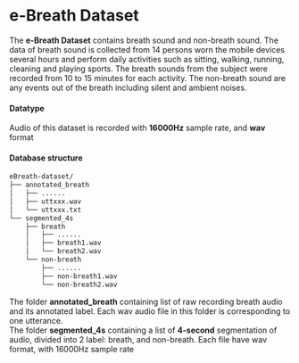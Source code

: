 # e-Breath Dataset
The **e-Breath Dataset** contains breath sound and non-breath sound. The data of breath sound is collected from 14 persons worn the mobile devices several hours and perform daily activities such as sitting, walking, running, cleaning and playing sports. The breath sounds from the subject were recorded from 10 to 15 minutes for each activity. The non-breath sound are any events out of the breath including silent and ambient noises.
#### Datatype
Audio of this dataset is recorded with **16000Hz** sample rate, and **wav** format
#### Database structure
```sh
eBreath-dataset/
├── annotated_breath
│   ├── ......
│   ├── uttxxx.wav
│   └── uttxxx.txt
└── segmented_4s
    ├── breath
    │   ├── ......
    │   ├── breath1.wav
    │   └── breath2.wav
    └── non-breath
        ├── ......
        ├── non-breath1.wav
        └── non-breath2.wav
```
The folder **annotated_breath** containing list of raw recording breath audio and its annotated label. Each wav audio file in this folder is corresponding to one utterance.
\
The folder **segmented_4s** containing a list of **4-second** segmentation of audio, divided into 2 label: breath, and non-breath. Each file have wav format, with 16000Hz sample rate